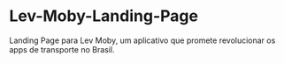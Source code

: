 # Lev-Moby-Landing-Page
Landing Page para Lev Moby, um aplicativo que promete revolucionar os apps de transporte no Brasil.
